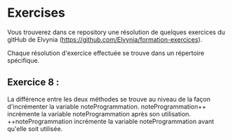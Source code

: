 # Exercises


Vous trouverez dans ce repository une résolution de quelques exercices du gitHub de Elvynia (https://github.com/Elvynia/formation-exercices).  

Chaque résolution d'exercice effectuée se trouve dans un répertoire spécifique.

## Exercice 8 :

La différence entre les deux méthodes se trouve au niveau de la façon d'incrémenter la variable noteProgrammation.
noteProgrammation++ incrémente la variable noteProgrammation après son utilisation.
++noteProgrammation incrémente la variable noteProgrammation avant qu'elle soit utilisée.

